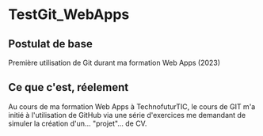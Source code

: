 # TestGit_WebApps
## Postulat de base
Première utilisation de Git durant ma formation Web Apps (2023)

## Ce que c'est, réelement
Au cours de ma formation Web Apps à TechnofuturTIC, le cours de GIT m'a initié à l'utilisation de GitHub via une série d'exercices me demandant de simuler la création d'un... "projet"... de CV.
